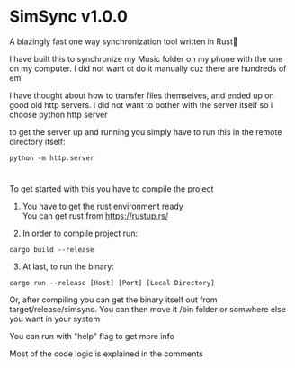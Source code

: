 # SimSync v1.0.0

A blazingly fast one way synchronization tool written in Rust🦀

I have built this to synchronize my Music folder on my phone with the one on my computer. I did not want ot do it manually cuz there are hundreds of em

I have thought about how to transfer files themselves, and ended up on good old http servers. i did not want to bother with the server itself so i choose python http server

to get the server up and running you simply have to run this in the remote directory itself:
```
python -m http.server
```

#

To get started with this you have to compile the project

1. You have to get the rust environment ready \
You can get rust from https://rustup.rs/

2. In order to compile project run:
```
cargo build --release
```
3. At last, to run the binary:
```
cargo run --release [Host] [Port] [Local Directory]
```

Or, after compiling you can get the binary itself out from target/release/simsync. You can then move it /bin folder or somwhere else you want in your system

You can run with "help" flag to get more info


Most of the code logic is explained in the comments
